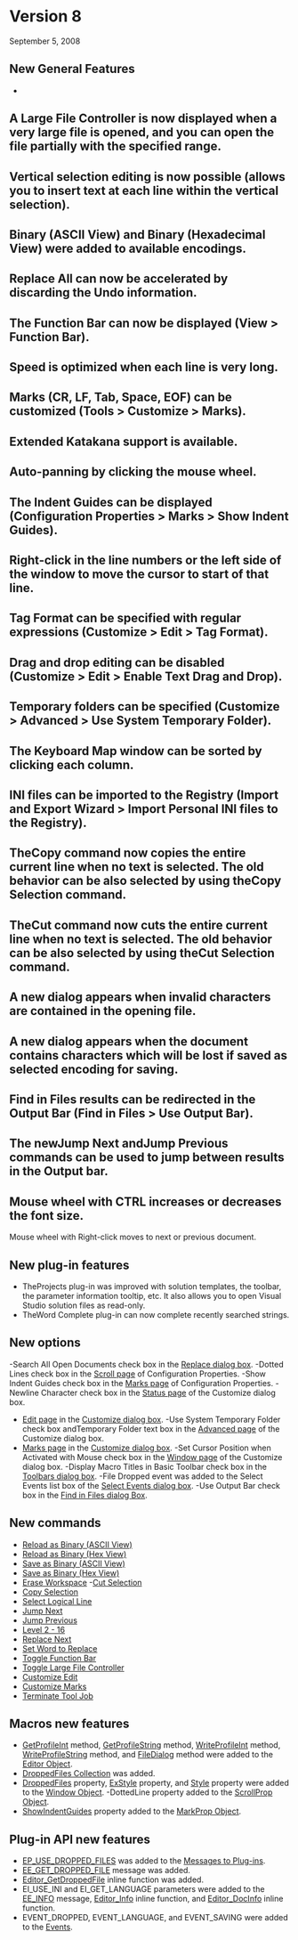 # Version 8

September 5, 2008

## New General Features

-
A
Large File Controller is now displayed when a very large file is opened, and you can open the file partially with the specified range.
-
Vertical selection editing is now possible (allows you to insert text at each line within the vertical selection).
-
Binary (ASCII View) and Binary (Hexadecimal View) were added to available encodings.
-
Replace All can now be accelerated by discarding the Undo information.
-
The Function Bar can now be displayed (View > Function Bar).
-
Speed is optimized when each line is very long.
-
Marks (CR, LF, Tab, Space, EOF) can be customized (Tools > Customize > Marks).
-
Extended Katakana support is available.
-
Auto-panning by clicking the mouse wheel.
-
The Indent Guides can be displayed (Configuration Properties > Marks > Show Indent Guides).
-
Right-click in the line numbers or the left side of the window to move the cursor to start of that line.
-
Tag Format can be specified with regular expressions (Customize > Edit > Tag Format).
-
Drag and drop editing can be disabled (Customize > Edit > Enable Text Drag and Drop).
-
Temporary folders can be specified (Customize > Advanced > Use System Temporary Folder).
-
The Keyboard Map window can be sorted by clicking each column.
-
INI files can be imported to the Registry (Import and Export Wizard > Import Personal INI files to the Registry).
-
TheCopy command now copies the entire current line when no text is selected. The old behavior can be also selected by using theCopy Selection command.
-
TheCut command now cuts the entire current line when no text is selected. The old behavior can be also selected by using theCut Selection command.
-
A new dialog appears when invalid characters are contained in the opening file.
-
A new dialog appears when the document contains characters which will be lost if saved as selected encoding for saving.
-
Find in Files results can be redirected in the Output Bar (Find in Files > Use Output Bar).
-
The newJump Next andJump Previous commands can be used to jump between results in the Output bar.
-
Mouse wheel with CTRL increases or decreases the font size.
-
Mouse wheel with Right-click moves to next or previous document.

## New plug-in features

- TheProjects plug-in was improved with solution templates, the toolbar, the parameter information tooltip, etc. It also allows you to open Visual Studio solution files as read-only.
- TheWord Complete plug-in can now complete recently searched strings.

## New options

-Search All Open Documents check box in the [Replace dialog box](../dlg/replace/index).
-Dotted Lines check box
in the
[Scroll page](../dlg/properties/scroll/index) of Configuration
Properties.
-Show
Indent Guides check box in the
[Marks page](../dlg/properties/marks/index) of Configuration
Properties.
-Newline Character check box in the [Status page](../dlg/customize/status/index) of the Customize dialog box.
- [Edit page](../dlg/customize/edit/index) in the [Customize dialog box](../dlg/customize/index).
-Use System Temporary Folder check box andTemporary Folder text box in the
[Advanced page](../dlg/customize/advanced/index) of the Customize dialog box.
- [Marks page](../dlg/customize/marks/index) in the
[Customize dialog box](../dlg/customize/index).
-Set Cursor Position when Activated with Mouse check box in the [Window page](../dlg/customize/window/index) of the Customize dialog box.
-Display Macro Titles in Basic Toolbar check box in the [Toolbars dialog box](../dlg/toolbars/index).
-File Dropped event was added to the
Select Events list box of the [Select Events dialog box](../dlg/macro_customize/my_macros/select_events/index).
-Use Output Bar check box in the [Find in Files dialog Box](../dlg/find_in_files/index).

## New commands

- [Reload as Binary (ASCII View)](../cmd/file/file_reload_binary)
- [Reload as Binary (Hex View)](../cmd/file/file_reload_hex)
- [Save as Binary (ASCII View)](../cmd/file/file_save_binary)
- [Save as Binary (Hex View)](../cmd/file/file_save_hex)
- [Erase Workspace](../cmd/file/erase_workspace)
-[Cut Selection](../cmd/edit/edit_cut_sel)
- [Copy Selection](../cmd/edit/edit_copy_sel)
- [Select Logical Line](../cmd/edit/select_logical_line)
- [Jump Next](../cmd/edit/jump_next)
- [Jump Previous](../cmd/edit/jump_prev)
- [Level 2 - 16](../cmd/edit/outline_level)
- [Replace Next](../cmd/search/replace_next)
- [Set Word to Replace](../cmd/search/retrieve_replace_text)
- [Toggle Function Bar](../cmd/view/view_function_bar)
- [Toggle Large File Controller](../cmd/view/large_file_bar)
- [Customize Edit](../cmd/tools/customize_edit)
- [Customize Marks](../cmd/tools/customize_marks)
- [Terminate Tool Job](../cmd/tools/terminate_tool)

## Macros new features

- [GetProfileInt](../macro/editor/getprofileint)
method, [GetProfileString](../macro/editor/getprofilestring) method,
[WriteProfileInt](../macro/editor/writeprofileint)
method, [WriteProfileString](../macro/editor/writeprofilestring) method, and
[FileDialog](../macro/editor/filedialog) method
were added to the [Editor Object](../macro/editor/index).
- [DroppedFiles Collection](../macro/dropped_files/index)
was added.
- [DroppedFiles](../macro/window/droppedfiles) property, [ExStyle](../macro/window/exstyle)
property, and [Style](../macro/window/style)
property were added to the [Window Object](../macro/window/index).
-DottedLine
property added to the [ScrollProp Object](../macro/scroll_prop/index).
- [ShowIndentGuides](../macro/mark_prop/show_indent_guides) property added to the
[MarkProp Object](../macro/mark_prop/index).

## Plug-in API new features

- [EP\_USE\_DROPPED\_FILES](../plugin/plugin_message/ep_use_dropped_files) was added to the
[Messages to Plug-ins](../plugin/plugin_message/index).
- [EE\_GET\_DROPPED\_FILE](../plugin/message/ee_get_dropped_file)
message was added.
- [Editor\_GetDroppedFile](../plugin/macro/editor_getdroppedfile)
inline function was added.
- EI\_USE\_INI and EI\_GET\_LANGUAGE parameters were added to
the
[EE\_INFO](../plugin/message/ee_info) message,
[Editor\_Info](../plugin/macro/editor_info) inline function, and
[Editor\_DocInfo](../plugin/macro/editor_docinfo) inline
function.
- EVENT\_DROPPED, EVENT\_LANGUAGE, and EVENT\_SAVING were added to the
[Events](../plugin/event/index).
